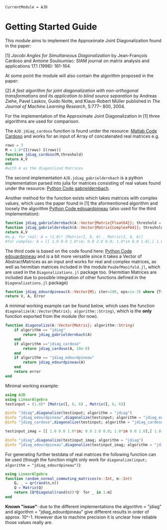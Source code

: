 ```@meta
CurrentModule = AJD
```

# Getting Started Guide
This module aims to implement the Approximate Joint Diagonalization found in the paper: 

[1] *Jacobi Angles for Simultaneous Diagonalization* by Jean-François Cardoso and Antoine Souloumiac: SIAM journal on matrix analysis and applications 17.1 (1996): 161-164.

At some point the module will also contain the algorithm proposed in the paper: 

[2] *A fast algorithm for joint diagonalization with non-orthogonal transformations and its application to blind source separation* by Andreas Ziehe, Pavel Laskov, Guido Nolte, and Klaus-Robert Müller published in *The Journal of Machine Learning Research*, 5:777– 800, 2004.

For the implementation of the Approximate Joint Diagonalization in [1] three algorithms are used for comparison. 

The `AJD.jdiag_cardoso` function is found under the resource: [Matlab Code Cardoso](https://www2.iap.fr/users/cardoso/jointdiag.html) and works for an input of Array of concatenated real matrices e.g.

```julia 
rows = 3
M = 1.0*[I(rows) I(rows)]
function jdiag_cardoso(M,threshold)
return A,V
end
#with A as the diagonlized Matrices
```

The second implementation `AJD.jdiag_gabrieldernbach` is a python implementation parsed into julia for matrices consisting of real values found under the resource: [Python Code gabrieldernbach](https://github.com/gabrieldernbach/approximate_joint_diagonalization/).

Another method for the function exists which takes matrices with complex values, which uses the paper found in [1] the aformentioned algorithm and loosely the algorithm [Python Code edouardpineau](https://github.com/edouardpineau/Time-Series-ICA-with-SOBI-Jacobi) (also used for the third implementation):

```julia 
function jdiag_gabrieldernbach(A::Vector{Matrix{Float64}}; threshold = eps(), max_iter = 1000)
function jdiag_gabrieldernbach(A::Vector{Matrix{ComplexF64}}; threshold = eps(), max_iter = 1000)
return A,V
#e.g. for real: A = (1.0)* [Matrix(I, 6, 6) , Matrix(I, 6, 6)]
#for complex: A = [[ 1.0 0.0 1.0*im; 0.0 2.0 0.0; 1.0*im 0.0 1.0],[ 1.0 0.0 1.0*im; 0.0 2.0 0.0; 1.0*im 0.0 1.0]] (we know this is diagonalizable)
```

The third code is based on the code found here: [Python Code edouardpineau](https://github.com/edouardpineau/Time-Series-ICA-with-SOBI-Jacobi) and is a bit more versatile since it takes a Vector of AbstractMatrices as an input and works for real and complex matrices, as well as hermitian matrices included in the module `PosDefManifold.jl`, which are used in the `Diagonalizations.jl` package too. (Hermitian Matrices are included due to possible integration of other functions defined in the `Diagonalizations.jl` package)

```julia 
function jdiag_edourdpineau(X::Vector{M}; iter=100, eps=1e-3) where {T<:Union{Real,Complex},M<:AbstractMatrix{T}}
return V, A, Error
```

A minimal working example can be found below, which uses the function `diagonalize(A::Vector{Matrix}; algorithm::String)`, which is the **only** function exported from the module (for now).

```julia 
function diagonalize(A::Vector{Matrix}; algorithm::String)
    if algorithm == "jdiag"
        return jdiag_gabrieldernbach(A)
    end
    if algorithm =="jdiag_cardoso"
        return jdiag_cardoso(A, 10e-8)
    end
    if algorithm == "jdiag_edourdpineau"
        return jdiag_edourdpineau(A)
    end
    return error
end
```

Minimal working example:

```julia
using AJD
using LinearAlgebra
testinput = (1.0)* [Matrix(I, 6, 6) , Matrix(I, 6, 6)]

@info "Jdiag",diagonalize(testinput; algorithm = "jdiag")
@info "jdiag_edourdpineau",diagonalize(testinput; algorithm = "jdiag_edourdpineau")
@info "jdiag_cardoso",diagonalize(testinput; algorithm = "jdiag_cardoso")

testinput_imag = [[ 1.0 0.0 1.0*im; 0.0 2.0 0.0; 1.0*im 0.0 1.0],[ 1.0 0.0 1.0*im; 0.0 2.0 0.0; 1.0*im 0.0 1.0]]

@info "jdiag",diagonalize(testinput_imag; algorithm = "jdiag")
@info "jdiag_edourdpineau",diagonalize(testinput_imag; algorithm = "jdiag_edourdpineau")

```
For generating further testdata of real matrices the following function can be used (though the function might only work for `diagonalize(input; algorithm = "jdiag_edourdpineau")`):

```julia
using LinearAlgebra
function random_normal_commuting_matrices(n::Int, m::Int)
    Q, _ = qr(rand(n,n))
    Q = Matrix(Q)
    return [Q*Diagonal(rand(n))*Q' for _ in 1:m]
end

```
**Known "issue"**: due to the different implementations the algorithm = "jdiag" and algorithm = "jdiag_edourdpineau" give different results in order of approx. 10^-1. However due to machine precision it is unclear how reliable those values really are.